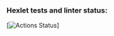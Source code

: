 ### Hexlet tests and linter status:
[![Actions Status](https://github.com/Andrey-Volkovitskiy/python-project-50/workflows/hexlet-check/badge.svg)]